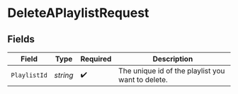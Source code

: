 # DeleteAPlaylistRequest


## Fields

| Field                                             | Type                                              | Required                                          | Description                                       |
| ------------------------------------------------- | ------------------------------------------------- | ------------------------------------------------- | ------------------------------------------------- |
| `PlaylistId`                                      | *string*                                          | :heavy_check_mark:                                | The unique id of the playlist you want to delete. |